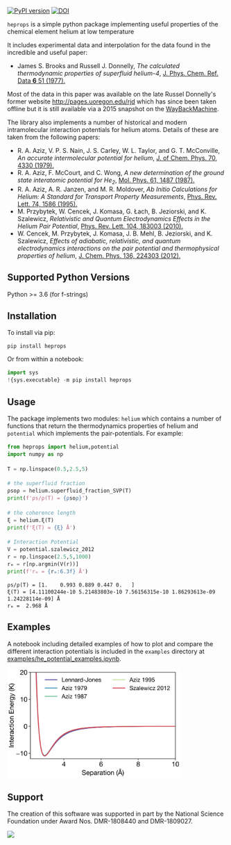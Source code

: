 [![PyPI version](https://badge.fury.io/py/heprops.svg)](https://badge.fury.io/py/heprops) 
[![DOI](https://zenodo.org/badge/261878594.svg)](https://zenodo.org/badge/latestdoi/261878594)



`heprops` is a simple python package implementing useful properties of the chemical element helium at low temperature

It includes experimental data and interpolation for the data found in the incredible and useful paper:

- James S. Brooks and Russell J. Donnelly, *The calculated thermodynamic properties of superfluid helium-4*, [J. Phys. Chem. Ref. Data **6** 51 (1977).](https://aip.scitation.org/doi/10.1063/1.555549)

Most of the data in this paper was available on the late Russel Donnelly's former website http://pages.uoregon.edu/rjd which has since been taken offline but it is still available via a 2015 snapshot on the [WayBackMachine](https://web.archive.org/web/20150620225058/http://pages.uoregon.edu/rjd/bd.htm).

The library also implements a number of historical and modern intramolecular interaction potentials for helium atoms.  Details of these are taken from the following papers:

- R. A. Aziz, V. P. S. Nain, J. S. Carley, W. L. Taylor, and G. T. McConville, *An accurate intermolecular potential for helium*, [J. of Chem. Phys. 70, 4330 (1979).](https://doi.org/10.1063/1.438007)
- R. A. Aziz, F. McCourt, and C. Wong, *A new determination of the ground state interatomic potential for He<sub>2</sub>*, [Mol. Phys. 61, 1487 (1987).](https://doi.org/10.1080/00268978700101941)
- R. A. Aziz, A. R. Janzen, and M. R. Moldover, *Ab Initio Calculations for Helium: A Standard for Transport Property Measurements*, [Phys. Rev. Lett. 74, 1586 (1995).](https://doi.org/10.1103/PhysRevLett.74.1586)
- M. Przybytek, W. Cencek, J. Komasa, G. Łach, B. Jeziorski, and K. Szalewicz, *Relativistic and Quantum Electrodynamics Effects in the Helium Pair Potential*, [Phys. Rev. Lett. 104, 183003 (2010).](https://doi.org/10.1103/PhysRevLett.104.183003)
- W. Cencek, M. Przybytek, J. Komasa, J. B. Mehl, B. Jeziorski, and K. Szalewicz, *Effects of adiabatic, relativistic, and quantum electrodynamics interactions on the pair potential and thermophysical properties of helium*, [J. Chem. Phys. 136, 224303 (2012).](https://doi.org/10.1063/1.4712218)


## Supported Python Versions
Python >= 3.6 (for f-strings)

## Installation
To install via pip:

    pip install heprops

Or from within a notebook:

```python
import sys
!{sys.executable} -m pip install heprops
```


## Usage
The package implements two modules: `helium` which contains a number of functions that return the thermodynamics properties of helium and `potential` which implements the pair-potentials.  For example:

```python
from heprops import helium,potential
import numpy as np

T = np.linspace(0.5,2.5,5)

# the superfluid fraction
ρsoρ = helium.superfluid_fraction_SVP(T)
print(f'ρs/ρ(T) = {ρsoρ}')

# the coherence length
ξ = helium.ξ(T)
print(f'ξ(T) = {ξ} Å')

# Interaction Potential
V = potential.szalewicz_2012
r = np.linspace(2.5,5,1000)
rₘ = r[np.argmin(V(r))]
print(f'rₘ = {rₘ:6.3f} Å')
```
    ρs/ρ(T) = [1.    0.993 0.889 0.447 0.   ]
    ξ(T) = [4.11100244e-10 5.21483803e-10 7.56156315e-10 1.86293613e-09 1.24228114e-09] Å
    rₘ =  2.968 Å 

## Examples

A notebook including detailed examples of how to plot and compare the different interaction potentials is included in the `examples` directory at [examples/he_potential_examples.ipynb](./examples/he_potential_examples.ipynb).

<img src="https://raw.githubusercontent.com/agdelma/heprops/master/examples/potential_comparison.svg" width="400px">


## Support

The creation of this software was supported in part by the National Science Foundation under Award Nos. DMR-1808440 and DMR-1809027.

[<img width="100px" src="https://www.nsf.gov/images/logos/NSF_4-Color_bitmap_Logo.png">](https://www.nsf.gov/awardsearch/showAward?AWD_ID=1808440)

